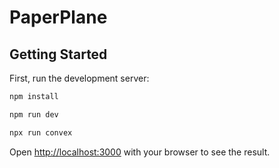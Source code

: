 # PaperPlane
## Getting Started

First, run the development server:
```bash
npm install
```
```bash
npm run dev
```
```bash
npx run convex
```
Open [http://localhost:3000](http://localhost:3000) with your browser to see the result.

